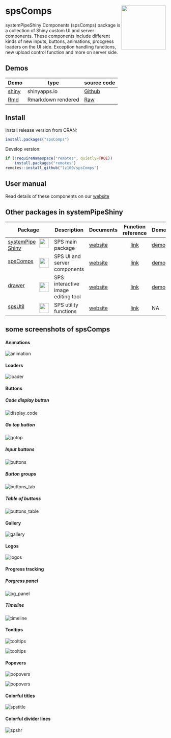 # spsComps <img src="https://github.com/lz100/spsComps/blob/master/img/spscomps.png?raw=true" align="right" height="139" />

systemPipeShiny Components (spsComps) package is a collection of Shiny custom UI and 
server components. These components include different kinds of new inputs, buttons, animations,
procgress loaders on the UI side. Exception handling functions, new upload control 
function and more on server side. 

## Demos

| Demo | type | source code |
|---|---|---|
|[shiny](https://lezhang.shinyapps.io/spsComps)|shinyapps.io|[Github](https://github.com/lz100/spsComps/tree/master/examples/demo)|
|[Rmd](https://systempipe.org/sps/dev/spscomps/ui/)|Rmarkdown rendered|[Raw](https://raw.githubusercontent.com/systemPipeR/systemPipeR.github.io/main/content/en/sps/dev/spscomps/ui.Rmd)|

## Install

Install release version from CRAN:

```r
install.packages("spsComps")
```

Develop version:

```r
if (!requireNamespace("remotes", quietly=TRUE))
    install.packages("remotes")
remotes::install_github("lz100/spsComps")
```

## User manual 

Read details of these components on our [website](https://systempipe.org/sps/dev/spscomps/)


## Other packages in systemPipeShiny

| Package | Description | Documents | Function reference | Demo |
| --- | --- | --- | :---: | --- |
|<img src="https://github.com/systemPipeR/systemPipeR.github.io/blob/main/static/images/sps_small.png?raw=true" align="right" height="30" width="30"/>[systemPipeShiny](https://github.com/systemPipeR/systemPipeShiny) | SPS main package |[website](https://systempipe.org/sps/)|[link](https://systempipe.org/sps/funcs/sps/reference/)  | [demo](https://tgirke.shinyapps.io/systemPipeShiny/)|
|<img src="https://github.com/systemPipeR/systemPipeR.github.io/blob/main/static/images/spscomps.png?raw=true" align="right" height="30" width="30" />[spsComps](https://github.com/lz100/spsComps) | SPS UI and server components |[website](https://systempipe.org/sps/dev/spscomps/)|[link](https://systempipe.org/sps/funcs/spscomps/reference/)  | [demo](https://lezhang.shinyapps.io/spsComps)|
|<img src="https://github.com/systemPipeR/systemPipeR.github.io/blob/main/static/images/drawer.png?raw=true" align="right" height="30" width="30" />[drawer](https://github.com/lz100/drawer) | SPS interactive image editing tool |[website](https://systempipe.org/sps/dev/drawer/)|[link](https://systempipe.org/sps/funcs/drawer/reference/)  | [demo](https://lezhang.shinyapps.io/drawer)|
|<img src="https://github.com/systemPipeR/systemPipeR.github.io/blob/main/static/images/spsutil.png?raw=true" align="right" height="30" width="30" />[spsUtil](https://github.com/lz100/spsUtil) | SPS utility functions |[website](https://systempipe.org/sps/dev/spsutil/)|[link](https://systempipe.org/sps/funcs/spsutil/reference/)  | NA|

## some screenshots of spsComps

#### Animations

![animation](https://github.com/systemPipeR/systemPipeR.github.io/blob/main/static/sps/img/spscomps/animations.gif?raw=true)

#### Loaders

![loader](https://github.com/systemPipeR/systemPipeR.github.io/blob/main/static/sps/img/spscomps/loader.gif?raw=true)

#### Buttons

##### Code display button

![display_code](https://github.com/systemPipeR/systemPipeR.github.io/blob/main/static/sps/img/spscomps/display_code.gif?raw=true)

##### Go top button

![gotop](https://github.com/systemPipeR/systemPipeR.github.io/blob/main/static/sps/img/spscomps/gotop.gif?raw=true)

##### Input buttons

![buttons](https://github.com/systemPipeR/systemPipeR.github.io/blob/main/static/sps/img/spscomps/buttons.png?raw=true)

##### Button groups

![buttons_tab](https://github.com/systemPipeR/systemPipeR.github.io/blob/main/static/sps/img/spscomps/buttons_tab.png?raw=true)

##### Table of buttons

![buttons_table](https://github.com/systemPipeR/systemPipeR.github.io/blob/main/static/sps/img/spscomps/buttons_table.png?raw=true)

#### Gallery

![gallery](https://github.com/systemPipeR/systemPipeR.github.io/blob/main/static/sps/img/spscomps/gallery.png?raw=true)

#### Logos

![logos](https://github.com/systemPipeR/systemPipeR.github.io/blob/main/static/sps/img/spscomps/logos.png?raw=true)

#### Progress tracking

##### Porgress panel

![pg_panel](https://github.com/systemPipeR/systemPipeR.github.io/blob/main/static/sps/img/spscomps/pg_panel.gif?raw=true)

##### Timeline 

![timeline](https://github.com/systemPipeR/systemPipeR.github.io/blob/main/static/sps/img/spscomps/timeline.gif?raw=true)

#### Tooltips

![tooltips](https://github.com/systemPipeR/systemPipeR.github.io/blob/main/static/sps/img/spscomps/bstip.gif?raw=true)

![tooltips](https://github.com/systemPipeR/systemPipeR.github.io/blob/main/static/sps/img/spscomps/bstip.png?raw=true)

#### Popovers

![popovers](https://github.com/systemPipeR/systemPipeR.github.io/blob/main/static/sps/img/spscomps/bspopover.gif?raw=true)

![popovers](https://github.com/systemPipeR/systemPipeR.github.io/blob/main/static/sps/img/spscomps/bspopover.png?raw=true)

#### Colorful titles

![spstitle](https://github.com/systemPipeR/systemPipeR.github.io/blob/main/static/sps/img/spscomps/spstitle.png?raw=true)

#### Colorful divider lines

![spshr](https://github.com/systemPipeR/systemPipeR.github.io/blob/main/static/sps/img/spscomps/spshr.png?raw=true)

